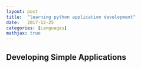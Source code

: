 ```yaml
---
layout: post
title:  "learning python application development"
date:   2017-12-25
categories: [Languages]
mathjax: true
---
```


## Developing Simple Applications
